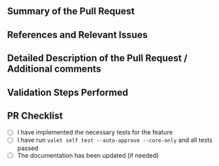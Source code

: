 ## Summary of the Pull Request

## References and Relevant Issues

## Detailed Description of the Pull Request / Additional comments

## Validation Steps Performed

## PR Checklist

- [ ] I have implemented the necessary tests for the feature
- [ ] I have run `valet self test --auto-approve --core-only` and all tests passed
- [ ] The documentation has been updated (if needed)
